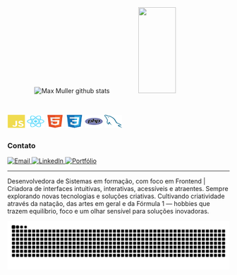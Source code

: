 <div align="center">  
  <img width="49%" height="195px" src="https://github-readme-stats.vercel.app/api?username=mariaclarareginato&show_icons=true&count_private=true&hide_border=true&title_color=FF00F6&icon_color=FF00F6&text_color=FF00F6&bg_color=1C1C1C" alt="Max Muller github stats" /> 
  <img width="41%" height="195px" src="https://github-readme-stats.vercel.app/api/top-langs/?username=mariaclarareginato&layout=compact&hide_border=true&title_color=FF00F6&text_color=FF00F6&bg_color=1C1C1C&icon_color=FF00F6" />
</div>

##

<div style="display: inline_block"><br>
  <img align="center" alt="Maria-Js" height="30" width="40" src="https://raw.githubusercontent.com/devicons/devicon/master/icons/javascript/javascript-plain.svg">
  <img align="center" alt="Maria-React" height="30" width="40" src="https://raw.githubusercontent.com/devicons/devicon/master/icons/react/react-original.svg">
  <img align="center" alt="Maria-HTML" height="30" width="40" src="https://raw.githubusercontent.com/devicons/devicon/master/icons/html5/html5-original.svg">
  <img align="center" alt="Maria-CSS" height="30" width="40" src="https://raw.githubusercontent.com/devicons/devicon/master/icons/css3/css3-original.svg">
  <img align="center" alt="Maria-Php" height="30" width="40" src="https://raw.githubusercontent.com/devicons/devicon/master/icons/php/php-original.svg">
  <img align="center" alt="Maria-sql" height="30" width="40" src="https://raw.githubusercontent.com/devicons/devicon/master/icons/mysql/mysql-original.svg">
</div>
  
  ##




###  Contato

<p align="left">
  <a href="mailto:mariaclarareginato8@gmail.com" target="_blank">
    <img src="https://img.shields.io/badge/Email-mariaclarareginato8@gmail.com-red?style=for-the-badge&logo=gmail&logoColor=white" alt="Email"/>
  </a>
  <a href="https://www.linkedin.com/in/maria-clara-reginato-b44b63339/" target="_blank">
    <img src="https://img.shields.io/badge/LinkedIn-Maria_Clara_Reginato-blue?style=for-the-badge&logo=linkedin&logoColor=white" alt="LinkedIn"/>
  </a>
  <a href="https://portifolio-omega-one-59.vercel.app/" target="_blank">
    <img src="https://img.shields.io/badge/Portfólio-Projetos Maria.C-%23ff69b4?style=for-the-badge&logo=linktree&logoColor=white" alt="Portfólio"/>
  </a>
</p>

---

Desenvolvedora de Sistemas em formação, com foco em Frontend | Criadora de interfaces intuitivas, interativas, acessíveis e atraentes. Sempre explorando novas tecnologias e soluções criativas. Cultivando criatividade através da natação, das artes em geral e da Fórmula 1 — hobbies que trazem equilíbrio, foco e um olhar sensível para soluções inovadoras.



<picture align="center">
  <source media="(prefers-color-scheme: dark)" srcset="https://raw.githubusercontent.com/mariaclarareginato/mariaclarareginato/output/github-contribution-grid-snake-dark.svg">
  <source media="(prefers-color-scheme: light)" srcset="https://raw.githubusercontent.com/mariaclararereginato/mariaclarareginato/output/github-contribution-grid-snake-dark.svg">
  <img align="center" alt="github contribution grid snake animation" src="https://raw.githubusercontent.com/mariaclarareginato/mariaclarareginato/output/github-contribution-grid-snake.svg">
</picture>










